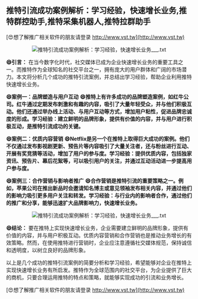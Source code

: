 ## **推特引流成功案例解析：学习经验，快速增长业务,推特群控助手,推特采集机器人,推特拉群助手**

[😍想了解推广相关软件的朋友请登录 http://www.vst.tw](http://www.vst.tw)

 <center><img src="https://vst.tw/MP4/tuiguang/png/2.png" alt="推特引流成功案例解析：学习经验，快速增长业务___.txt"></center>

**😄引言：**
在当今数字化时代，社交媒体已成为企业快速增长业务的重要工具之一。而推特作为全球知名的社交平台之一，拥有庞大的用户群体和广阔的市场潜力。本文将分析几个成功的推特引流案例，并总结出学习经验，帮助企业利用推特快速增长业务。

**😄案例一：品牌塑造与用户互动**
**😄推特上有许多成功的品牌塑造案例，如红牛公司。红牛通过定期发布刺激和有趣的内容，吸引了大量年轻受众，并与他们积极互动。他们还通过举办线上活动、与用户互动等方式，增加用户粘性，促进品牌忠诚度的形成。学习经验：建立鲜明的品牌形象，提供有价值的内容，并与用户进行积极互动，是推特引流成功的关键。**

**😄案例二：优质内容营销**
**😄Netflix是另一个在推特上取得巨大成功的案例。他们不仅通过发布影视剧更新、预告片等内容吸引了大量关注者，还与粉丝进行互动、开展有奖竞猜等活动，增加了用户的参与度。学习经验：提供优质内容，包括独家资讯、预告片、幕后花絮等，可以吸引用户的关注，并通过互动活动进一步提高用户参与度。**

**😄案例三：合作营销与影响者推广**
**😄合作营销是推特引流的重要策略之一。例如，苹果公司在推出新品时会邀请知名博主或意见领袖发布相关内容，并通过他们的影响力吸引更多用户关注和转发。学习经验：与行业内的影响者合作，通过他们的推广和分享，能够迅速扩大品牌影响力，快速增长业务。**

 <center><img src="https://vst.tw/MP4/tuiguang/png/3.png" alt="推特引流成功案例解析：学习经验，快速增长业务___.txt"></center>

**😄结论：**
要在推特上实现快速增长业务，企业需要建立鲜明的品牌形象，提供有价值的内容，并与用户积极互动。优质内容营销和合作营销也是推动业务增长的有效策略。然而，在使用推特进行营销时，企业应注意遵循社交媒体规范，保持诚信和透明度，以树立良好的品牌形象。

以上是几个成功的推特引流案例的简要分析和学习经验，希望能够对企业在推特上实现快速增长业务有所启发。推特作为全球范围内的社交平台，为企业提供了巨大的商机，只要合理运用推特的特点和策略，就能够实现成功的引流和业务增长。

[😍想了解推广相关软件的朋友请登录 http://www.vst.tw](http://www.vst.tw)



